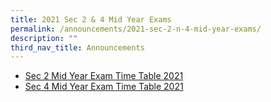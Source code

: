 ```yaml
---
title: 2021 Sec 2 & 4 Mid Year Exams
permalink: /announcements/2021-sec-2-n-4-mid-year-exams/
description: ""
third_nav_title: Announcements
---
```


* [Sec 2 Mid Year Exam Time Table 2021](/files/Sec%202%20MYE%20Time%20Table%202021.pdf)
* [Sec 4 Mid Year Exam Time Table 2021](/files/Sec%204%20MYE%20Time%20Table%202021.pdf)